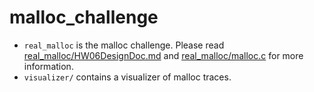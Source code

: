 # malloc_challenge

- `real_malloc` is the malloc challenge. Please read [real_malloc/HW06DesignDoc.md](./real_malloc/HW06DesignDoc.md) and [real_malloc/malloc.c](./real_malloc/malloc.c) for more information.
- `visualizer/` contains a visualizer of malloc traces.

